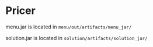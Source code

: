 # Pricer
menu.jar is located in `menu/out/artifacts/menu_jar/`

solution.jar is located in `solution/artifacts/solution_jar/`

